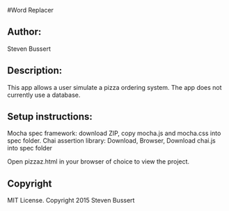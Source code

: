 #Word Replacer
<h2>Author:</h2>
Steven Bussert

<h2>Description:</h2>
This app allows a user simulate a pizza ordering system.
The app does not currently use a database.

<h2>Setup instructions:</h2>
Mocha spec framework: download ZIP, copy mocha.js and mocha.css into spec folder.
Chai assertion library: Download, Browser, Download chai.js into spec folder

Open pizzaz.html in your browser of choice to view the project.

<h2>Copyright</h2>
MIT License. Copyright 2015  Steven Bussert
